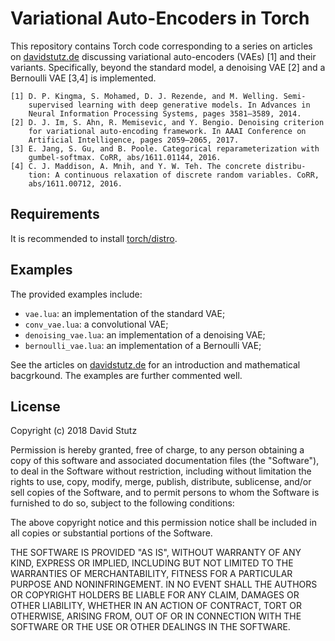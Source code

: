 # Variational Auto-Encoders in Torch

This repository contains Torch code corresponding to a series on articles on
[davidstutz.de](http://davidstutz.de/) discussing variational auto-encoders (VAEs)
[1] and their variants. Specifically, beyond the standard model, a denoising VAE [2]
and a Bernoulli VAE [3,4] is implemented.

    [1] D. P. Kingma, S. Mohamed, D. J. Rezende, and M. Welling. Semi-
        supervised learning with deep generative models. In Advances in
        Neural Information Processing Systems, pages 3581–3589, 2014.
    [2] D. J. Im, S. Ahn, R. Memisevic, and Y. Bengio. Denoising criterion
        for variational auto-encoding framework. In AAAI Conference on
        Artificial Intelligence, pages 2059–2065, 2017.
    [3] E. Jang, S. Gu, and B. Poole. Categorical reparameterization with
        gumbel-softmax. CoRR, abs/1611.01144, 2016.
    [4] C. J. Maddison, A. Mnih, and Y. W. Teh. The concrete distribu-
        tion: A continuous relaxation of discrete random variables. CoRR,
        abs/1611.00712, 2016.

## Requirements

It is recommended to install [torch/distro](https://github.com/torch/distro).

## Examples

The provided examples include:

* `vae.lua`: an implementation of the standard VAE;
* `conv_vae.lua`: a convolutional VAE;
* `denoising_vae.lua`: an implementation of a denoising VAE;
* `bernoulli_vae.lua`: an implementation of a Bernoulli VAE;

See the articles on [davidstutz.de](http://davidstutz.de/) for
an introduction and mathematical bacgrkound. The examples are further
commented well.

## License

Copyright (c) 2018 David Stutz

Permission is hereby granted, free of charge, to any person obtaining a copy
of this software and associated documentation files (the "Software"), to deal
in the Software without restriction, including without limitation the rights
to use, copy, modify, merge, publish, distribute, sublicense, and/or sell
copies of the Software, and to permit persons to whom the Software is
furnished to do so, subject to the following conditions:

The above copyright notice and this permission notice shall be included in all
copies or substantial portions of the Software.

THE SOFTWARE IS PROVIDED "AS IS", WITHOUT WARRANTY OF ANY KIND, EXPRESS OR
IMPLIED, INCLUDING BUT NOT LIMITED TO THE WARRANTIES OF MERCHANTABILITY,
FITNESS FOR A PARTICULAR PURPOSE AND NONINFRINGEMENT. IN NO EVENT SHALL THE
AUTHORS OR COPYRIGHT HOLDERS BE LIABLE FOR ANY CLAIM, DAMAGES OR OTHER
LIABILITY, WHETHER IN AN ACTION OF CONTRACT, TORT OR OTHERWISE, ARISING FROM,
OUT OF OR IN CONNECTION WITH THE SOFTWARE OR THE USE OR OTHER DEALINGS IN THE
SOFTWARE.